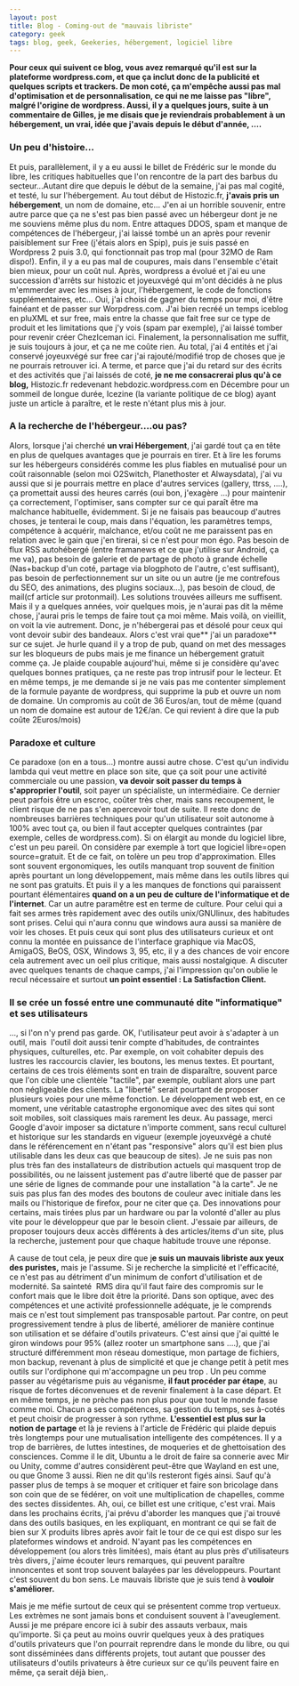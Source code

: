 ```yaml
---
layout: post
title: Blog - Coming-out de "mauvais libriste"
category: geek
tags: blog, geek, Geekeries, hébergement, logiciel libre
---
```

**Pour ceux qui suivent ce blog, vous avez remarqué qu'il est sur la plateforme wordpress.com, et que ça inclut donc de la publicité et quelques scripts et trackers. De mon coté, ça m'empêche aussi pas mal d'optimisation et de personnalisation, ce qui ne me laisse pas "libre", malgré l'origine de wordpress. Aussi, il y a quelques jours, suite à un commentaire de Gilles, je me disais que je reviendrais probablement à un hébergement, un vrai, idée que j'avais depuis le début d'année, ....**

### Un peu d'histoire...

Et puis, parallèlement, il y a eu aussi le billet de Frédéric sur le monde du libre, les critiques habituelles que l'on rencontre de la part des barbus du secteur...Autant dire que depuis le début de la semaine, j'ai pas mal cogité, et testé, lu sur l'hébergement. Au tout début de Histozic.fr, **j'avais pris un hébergement**, un nom de domaine, etc... J'en ai un horrible souvenir, entre autre parce que ça ne s'est pas bien passé avec un hébergeur dont je ne me souviens même plus du nom. Entre attaques DDOS, spam et manque de compétences de l'hébergeur, j'ai laissé tombé un an après pour revenir paisiblement sur Free (j'étais alors en Spip), puis je suis passé en Wordpress 2 puis 3.0, qui fonctionnait pas trop mal (pour 32MO de Ram dispo!). Enfin, il y a eu pas mal de coupures, mais dans l'ensemble c'était bien mieux, pour un coût nul. Après, wordpress a évolué et j'ai eu une succession d'arrêts sur histozic et joyeuxvégé qui m'ont décidés à ne plus m'emmerder avec les mises à jour, l'hébergement, le code de fonctions supplémentaires, etc... Oui, j'ai choisi de gagner du temps pour moi, d'être fainéant et de passer sur Worpdress.com. J'ai bien recréé un temps iceblog en pluXML et sur free, mais entre la chasse que fait free sur ce type de produit et les limitations que j'y vois (spam par exemple), j'ai laissé tomber pour revenir créer ChezIceman ici. Finalement, la personnalisation me suffit, je suis toujours à jour, et ça ne me coûte rien. Au total, j'ai 4 entités et j'ai conservé joyeuxvégé sur free car j'ai rajouté/modifié trop de choses que je ne pourrais retrouver ici. A terme, et parce que j'ai du retard sur des écrits  et des activités que j'ai laissés de coté, **je ne me consacrerai plus qu'à ce blog,** Histozic.fr redevenant hebdozic.wordpress.com en Décembre pour un sommeil de longue durée, Icezine (la variante politique de ce blog) ayant juste un article à paraître, et le reste n'étant plus mis à jour.

### A la recherche de l'hébergeur....ou pas?

Alors, lorsque j'ai cherché **un vrai Hébergement**, j'ai gardé tout ça en tête en plus de quelques avantages que je pourrais en tirer. Et à lire les forums sur les hébergeurs considérés comme les plus fiables en mutualisé pour un coût raisonnable (selon moi O2Switch, Planethoster et Alwaysdata), j'ai vu aussi que si je pourrais mettre en place d'autres services (gallery, ttrss, ....), ça promettait aussi des heures carrés (oui bon, j'exagère ...) pour maintenir ça correctement, l'optimiser, sans compter sur ce qui paraît être ma malchance habituelle, évidemment. Si je ne faisais pas beaucoup d'autres choses, je tenterai le coup, mais dans l'équation, les paramètres temps, compétence à acquérir, malchance, et/ou coût ne me paraissent pas en relation avec le gain que j'en tirerai, si ce n'est pour mon égo. Pas besoin de flux RSS autohébergé (entre framanews et ce que j'utilise sur Android, ça me va), pas besoin de galerie et de partage de photo à grande échelle (Nas+backup d'un coté, partage via blogphoto de l'autre, c'est suffisant), pas besoin de perfectionnement sur un site ou un autre (je me contrefous du SEO, des animations, des plugins sociaux...), pas besoin de cloud, de mail(cf article sur protonmail). Les solutions trouvées ailleurs me suffisent.  Mais il y a quelques années, voir quelques mois, je n'aurai pas dit la même chose, j'aurai pris le temps de faire tout ça moi même. Mais voilà, on vieillit, on voit la vie autrement. Donc, je n'hébergerai pas et désolé pour ceux qui vont devoir subir des bandeaux. Alors c'est vrai que** j'ai un paradoxe** sur ce sujet. Je hurle quand il y a trop de pub, quand on met des messages sur les bloqueurs de pubs mais je me finance un hébergement gratuit comme ça. Je plaide coupable aujourd'hui, même si je considère qu'avec quelques bonnes pratiques, ça ne reste pas trop intrusif pour le lecteur. Et en même temps, je me demande si je ne vais pas me contenter simplement de la formule payante de wordpress, qui supprime la pub et ouvre un nom de domaine. Un compromis au coût de 36 Euros/an, tout de même (quand un nom de domaine est autour de 12€/an. Ce qui revient à dire que la pub coûte 2Euros/mois)

### Paradoxe et culture

Ce paradoxe (on en a tous...) montre aussi autre chose. C'est qu'un individu lambda qui veut mettre en place son site, que ça soit pour une activité commerciale ou une passion, **va devoir soit passer du temps à s'approprier l'outil**, soit payer un spécialiste, un intermédiaire. Ce dernier peut parfois être un escroc, coûter très cher, mais sans recoupement, le client risque de ne pas s'en apercevoir tout de suite. Il reste donc de nombreuses barrières techniques pour qu'un utilisateur soit autonome à 100% avec tout ça, ou bien il faut accepter quelques contraintes (par exemple, celles de wordpress.com). Si on élargit au monde du logiciel libre, c'est un peu pareil. On considère par exemple à tort que logiciel libre=open source=gratuit. Et de ce fait, on tolère un peu trop d'approximation. Elles sont souvent ergonomiques, les outils manquant trop souvent de finition après pourtant un long développement, mais même dans les outils libres qui ne sont pas gratuits. Et puis il y a les manques de fonctions qui paraissent pourtant élémentaires **quand on a un peu de culture de l'informatique et de l'internet**. Car un autre paramêtre est en terme de culture. Pour celui qui a fait ses armes très rapidement avec des outils unix/GNUlinux, des habitudes sont prises. Celui qui n'aura connu que windows aura aussi sa manière de voir les choses. Et puis ceux qui sont plus des utilisateurs curieux et ont connu la montée en puissance de l'interface graphique via MacOS, AmigaOS, BeOS, OSX, Windows 3, 95, etc, il y a des chances de voir encore cela autrement avec un oeil plus critique, mais aussi nostalgique. A discuter avec quelques tenants de chaque camps, j'ai l'impression qu'on oublie le recul nécessaire et surtout **un point essentiel : La Satisfaction Client.**

### Il se crée un fossé entre une communauté dite "informatique" et ses utilisateurs

..., si l'on n'y prend pas garde. OK, l'utilisateur peut avoir à s'adapter à un outil, mais  l'outil doit aussi tenir compte d'habitudes, de contraintes physiques, culturelles, etc. Par exemple, on voit cohabiter depuis des lustres les raccourcis clavier, les boutons, les menus textes. Et pourtant, certains de ces trois éléments sont en train de disparaître, souvent parce que l'on cible une clientèle "tactile", par exemple, oubliant alors une part non négligeable des clients. La "liberté" serait pourtant de proposer plusieurs voies pour une même fonction. Le développement web est, en ce moment, une véritable catastrophe ergonomique avec des sites qui sont soit mobiles, soit classiques mais rarement les deux. Au passage, merci Google d'avoir imposer sa dictature n'importe comment, sans recul culturel et historique sur les standards en vigueur (exemple joyeuxvégé a chuté dans le référencement en n'étant pas "responsive" alors qu'il est bien plus utilisable dans les deux cas que beaucoup de sites). Je ne suis pas non plus très fan des installateurs de distribution actuels qui masquent trop de possibilités, ou ne laissent justement pas d'autre liberté que de passer par une série de lignes de commande pour une installation "à la carte". Je ne suis pas plus fan des modes des boutons de couleur avec initiale dans les mails ou l'historique de firefox, pour ne citer que ça. Des innovations pour certains, mais tirées plus par un hardware ou par la volonté d'aller au plus vite pour le développeur que par le besoin client. J'essaie par ailleurs, de proposer toujours deux accès différents à des articles/items d'un site, plus la recherche, justement pour que chaque habitude trouve une réponse.

A cause de tout cela, je peux dire que j**e suis un mauvais libriste aux yeux des puristes,** mais je l'assume. Si je recherche la simplicité et l'efficacité, ce n'est pas au détriment d'un minimum de confort d'utilisation et de modernité. Sa sainteté  RMS dira qu'il faut faire des compromis sur le confort mais que le libre doit être la priorité. Dans son optique, avec des compétences et une activité professionnelle adéquate, je le comprends mais ce n'est tout simplement pas transposable partout. Par contre, on peut progressivement tendre à plus de liberté, améliorer de manière continue son utilisation et se défaire d'outils privateurs. C'est ainsi que j'ai quitté le giron windows pour 95% (allez rooter un smartphone sans ....), que j'ai structuré différemment mon réseau domestique, mon partage de fichiers, mon backup, revenant à plus de simplicité et que je change petit à petit mes outils sur l'ordiphone qui m'accompagne un peu trop . Un peu comme passer au végétarisme puis au véganisme, **il faut procéder par étape**, au risque de fortes déconvenues et de revenir finalement à la case départ. Et en même temps, je ne prèche pas non plus pour que tout le monde fasse comme moi. Chacun a ses compétences, sa gestion du temps, ses à-cotés et peut choisir de progresser à son rythme. **L'essentiel est plus sur la notion de partage** et là je reviens à l'article de Frédéric qui plaide depuis très longtemps pour une mutualisation intelligente des compétences. Il y a trop de barrières, de luttes intestines, de moqueries et de ghettoisation des consciences. Comme il le dit, Ubuntu a le droit de faire sa connerie avec Mir ou Unity, comme d'autres considèrent peut-être que Wayland en est une, ou que Gnome 3 aussi. Rien ne dit qu'ils resteront figés ainsi. Sauf qu'à passer plus de temps à se moquer et critiquer et faire son bricolage dans son coin que de se fédérer, on voit une multiplication de chapelles, comme des sectes dissidentes. Ah, oui, ce billet est une critique, c'est vrai. Mais dans les prochains écrits, j'ai prévu d'aborder les manques que j'ai trouvé dans des outils basiques, en les expliquant, en montrant ce qui se fait de bien sur X produits libres après avoir fait le tour de ce qui est dispo sur les plateformes windows et android. N'ayant pas les compétences en développement (ou alors très limitées), mais étant au plus près d'utilisateurs très divers, j'aime écouter leurs remarques, qui peuvent paraître innoncentes et sont trop souvent balayées par les développeurs. Pourtant c'est souvent du bon sens. Le mauvais libriste que je suis tend à **vouloir s'améliorer.**

Mais je me méfie surtout de ceux qui se présentent comme trop vertueux. Les extrèmes ne sont jamais bons et conduisent souvent à l'aveuglement. Aussi je me prépare encore ici à subir des assauts verbaux, mais qu'importe. Si ça peut au moins ouvrir quelques yeux à des pratiques d'outils privateurs que l'on pourrait reprendre dans le monde du libre, ou qui sont disséminées dans différents projets, tout autant que pousser des utilisateurs d'outils privateurs à être curieux sur ce qu'ils peuvent faire en même, ça serait déjà bien,.
